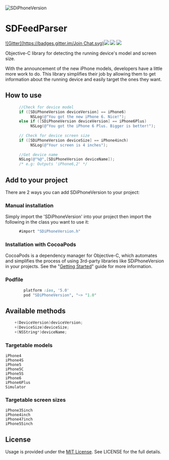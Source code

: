 ![SDiPhoneVersion](https://dl.dropboxusercontent.com/s/z8d85uw2drs9lpm/sdiphoneversion.png)

SDFeedParser 
=============

[![Gitter](https://badges.gitter.im/Join Chat.svg)](https://gitter.im/sebyddd/SDiPhoneVersion?utm_source=badge&utm_medium=badge&utm_campaign=pr-badge)![](http://img.shields.io/cocoapods/v/SDiPhoneVersion.svg?style=flat)          ![](http://img.shields.io/cocoapods/p/SDiPhoneVersion.svg?style=flat)    	      ![](http://img.shields.io/cocoapods/l/SDiPhoneVersion.svg?style=flat)

Objective-C library for detecting  the running device's model and screen size.

With the announcement of the new iPhone models, developers have a little more work to do. This library simplifies their job by allowing them to get information about the running device and easily target the ones they want.

## How to use
```objective-c
      //Check for device model
      if ([SDiPhoneVersion deviceVersion] == iPhone6)
           NSLog(@"You got the new iPhone 6. Nice!");
      else if ([SDiPhoneVersion deviceVersion] == iPhone6Plus)
           NSLog(@"You got the iPhone 6 Plus. Bigger is better!");
          
      // Check for device screen size
      if ([SDiPhoneVersion deviceSize] == iPhone4inch)
           NSLog(@"Your screen is 4 inches");
      
      //Get device name
      NSLog(@"%@",[SDiPhoneVersion deviceName]);
      /* e.g: Outputs 'iPhone6,2' */
```

## Add to your project
 
There are 2 ways you can add SDiPhoneVersion to your project:
 
### Manual installation
 
 Simply import the 'SDiPhoneVersion' into your project then import the following in the class you want to use it: 
 ```objective-c
       #import "SDiPhoneVersion.h"
 ```      
### Installation with CocoaPods

CocoaPods is a dependency manager for Objective-C, which automates and simplifies the process of using 3rd-party libraries like SDiPhoneVersion in your projects. See the "[Getting Started](http://guides.cocoapods.org/syntax/podfile.html)" guide for more information.

### Podfile
```ruby
        platform :ios, '5.0'
        pod "SDiPhoneVersion", "~> "1.0"
```

      
## Available methods
```objective-c
    +(DeviceVersion)deviceVersion;
    +(DeviceSize)deviceSize;
    +(NSString*)deviceName;
```
### Targetable models
	iPhone4
    iPhone4S
    iPhone5
    iPhone5C
    iPhone5S
    iPhone6
    iPhone6Plus
    Simulator

### Targetable screen sizes
    iPhone35inch
    iPhone4inch
    iPhone47inch
    iPhone55inch

## License
Usage is provided under the [MIT License](http://http//opensource.org/licenses/mit-license.php). See LICENSE for the full details.


